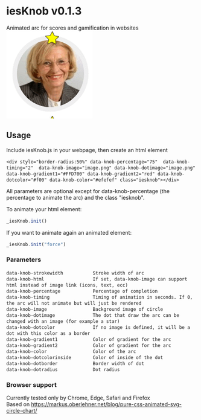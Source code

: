 # iesKnob v0.1.3
Animated arc for scores and gamification in websites  
![example](https://github.com/tritone11/iesKnob/blob/master/arc.gif?raw=true)

## Usage
Include iesKnob.js in your webpage, then create an html element  
```
<div style="border-radius:50%" data-knob-percentage="75"  data-knob-timing="2"  data-knob-image="image.png" data-knob-dotimage="image.png" data-knob-gradient1="#FFD700" data-knob-gradient2="red" data-knob-dotcolor="#f00" data-knob-color="#efefef" class="iesknob"></div>
```  
All parameters are optional except for data-knob-percentage (the percentage to animate the arc) and the class "iesknob".  
  
To animate your html element:
```javascript
_iesKnob.init()
```  
  
If you want to animate again an animated element:  
```javascript
_iesKnob.init("force")
```  


### Parameters 
```
data-knob-strokewidth           Stroke width of arc
data-knob-html                  If set, data-knob-image can support html instead of image link (icons, text, ecc)
data-knob-percentage            Percentage of completion
data-knob-timing                Timing of animation in seconds. If 0, the arc will not animate but will just be rendered
data-knob-image                 Background image of circle
data-knob-dotimage              The dot that draw the arc can be changed with an image (for example a star)
data-knob-dotcolor              If no image is defined, it will be a dot with this color as a border
data-knob-gradient1             Color of gradient for the arc
data-knob-gradient2             Color of gradient for the arc
data-knob-color                 Color of the arc
data-knob-dotcolorinside        Color of inside of the dot
data-knob-dotborder             Border width of dot
data-knob-dotradius             Dot radius
```

### Browser support

Currently tested only by Chrome, Edge, Safari and Firefox   
Based on https://markus.oberlehner.net/blog/pure-css-animated-svg-circle-chart/
